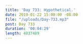 ```yaml
---
title: 'Day 733: Hypothetical.'
date: 2019-01-22 15:00:00 -08:00
file: "/uploads/Day-733.mp3"
post: Day 733
duration: '00:04:29'
length: 4037489
---
```



